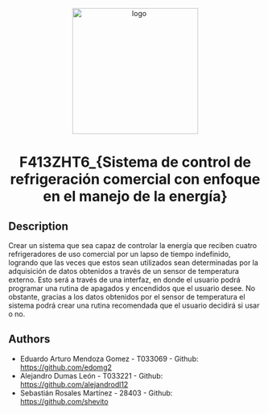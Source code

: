 <p align="center">
  <img src="https://i.postimg.cc/rF0zDQSS/logo.jpg" alt="logo" width="250" height="250"/>
  <h1 align="center">F413ZHT6_{Sistema de control de refrigeración comercial con enfoque en el manejo de la energía}</h1>
</p>

## Description
Crear un sistema que sea capaz de controlar la energía que reciben cuatro refrigeradores de uso comercial por un lapso de tiempo indefinido, logrando que las veces que estos sean utilizados sean determinadas por la adquisición de datos obtenidos a través de un sensor de temperatura externo. 
Esto será a través de una interfaz, en donde el usuario podrá programar una rutina de apagados y encendidos que el usuario desee. No obstante, gracias a los datos obtenidos por el sensor de temperatura el sistema podrá crear una rutina recomendada que el usuario decidirá si usar o no. 

## Authors
- Eduardo Arturo Mendoza Gomez - T033069 - Github: https://github.com/edomg2
- Alejandro Dumas León - T033221 - Github: https://github.com/alejandrodl12
- Sebastián Rosales Martínez - 28403 - Github: https://github.com/shevito
